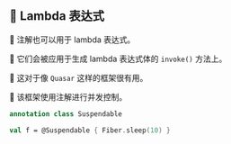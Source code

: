## 🌈 Lambda 表达式

🚀 注解也可以用于 lambda 表达式。

🔧 它们会被应用于生成 lambda 表达式体的 `invoke()` 方法上。

🌟 这对于像 `Quasar` 这样的框架很有用。

🔬 该框架使用注解进行并发控制。

```kotlin
annotation class Suspendable

val f = @Suspendable { Fiber.sleep(10) }
```
